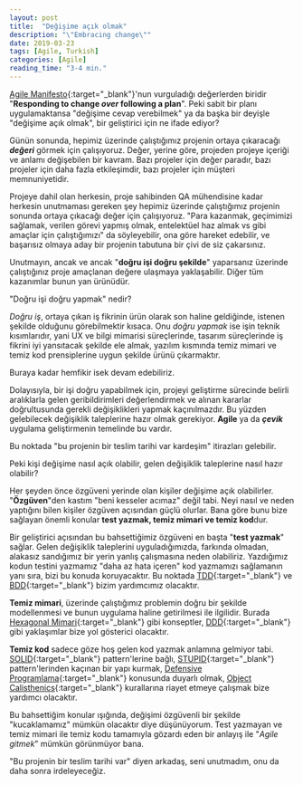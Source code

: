 ```yaml
---
layout: post
title:  "Değişime açık olmak"
description: "\"Embracing change\""
date: 2019-03-23
tags: [Agile, Turkish]
categories: [Agile]
reading_time: "3-4 min."
---
```



[Agile Manifesto](https://agilemanifesto.org/){:target="_blank"}'nun vurguladığı değerlerden biridir "**Responding to change _over_ following a plan**". Peki sabit bir planı uygulamaktansa "değişime cevap verebilmek" ya da başka bir deyişle "değişime açık olmak", bir geliştirici için ne ifade ediyor?


Günün sonunda, hepimiz üzerinde çalıştığımız projenin ortaya çıkaracağı **_değeri_** görmek için çalışıyoruz. Değer, yerine göre, projeden projeye içeriği ve anlamı değişebilen bir kavram. Bazı projeler için değer paradır, bazı projeler için daha fazla etkileşimdir, bazı projeler için müşteri memnuniyetidir. 

Projeye dahil olan herkesin, proje sahibinden QA mühendisine kadar herkesin unutmaması gereken şey hepimiz üzerinde çalıştığımız projenin sonunda ortaya çıkacağı değer için çalışıyoruz. "Para kazanmak, geçimimizi sağlamak, verilen görevi yapmış olmak, entelektüel haz almak vs gibi amaçlar için çalıştığımızı" da söyleyebilir, ona göre hareket edebilir, ve başarısız olmaya aday bir projenin tabutuna bir çivi de siz çakarsınız. 


Unutmayın, ancak ve ancak "**doğru işi doğru şekilde**" yaparsanız üzerinde çalıştığınız proje amaçlanan değere ulaşmaya yaklaşabilir. Diğer tüm kazanımlar bunun yan ürünüdür.

"Doğru işi doğru yapmak" nedir? 

_Doğru iş_, ortaya çıkan iş fikrinin ürün olarak son haline geldiğinde, istenen şekilde olduğunu görebilmektir kısaca. Onu _doğru yapmak_ ise işin teknik kısımlarıdır, yani UX ve bilgi mimarisi süreçlerinde, tasarım süreçlerinde iş fikrini iyi yansıtacak şekilde ele almak, yazılım kısmında temiz mimari ve temiz kod prensiplerine uygun şekilde ürünü çıkarmaktır.


Buraya kadar hemfikir isek devam edebiliriz.

Dolayısıyla, bir işi doğru yapabilmek için, projeyi geliştirme sürecinde belirli aralıklarla gelen geribildirimleri değerlendirmek ve alınan kararlar doğrultusunda gerekli değişiklikleri yapmak kaçınılmazdır. Bu yüzden gelebilecek değişiklik taleplerine hazır olmak gerekiyor. **Agile** ya da **_çevik_** uygulama geliştirmenin temelinde bu vardır. 

Bu noktada "bu projenin bir teslim tarihi var kardeşim" itirazları gelebilir.
 
Peki kişi değişime nasıl açık olabilir, gelen değişiklik taleplerine nasıl hazır olabilir?

Her şeyden önce özgüveni yerinde olan kişiler değişime açık olabilirler. "**Özgüven**"den kastım "beni kesseler acımaz" değil tabi. Neyi nasıl ve neden yaptığını bilen kişiler özgüven açısından güçlü olurlar. Bana göre bunu bize sağlayan önemli konular **test yazmak, temiz mimari ve temiz kod**dur.


Bir geliştirici açısından bu bahsettiğimiz özgüveni en başta "**test yazmak**" sağlar. Gelen değişiklik taleplerini uyguladığımızda, farkında olmadan, alakasız sandığımız bir yerin yanlış çalışmasına neden olabiliriz. Yazdığımız kodun testini yazmamız "daha az hata içeren" kod yazmamızı sağlamanın yanı sıra, bizi bu konuda koruyacaktır. Bu noktada [TDD](https://www.jamesshore.com/Agile-Book/test_driven_development.html){:target="_blank"} ve [BDD](https://docs.cucumber.io/bdd/overview/){:target="_blank"} bizim yardımcımız olacaktır.

**Temiz mimari**, üzerinde çalıştığımız problemin doğru bir şekilde modellenmesi ve bunun uygulama haline getirilmesi ile ilgilidir. Burada [Hexagonal Mimari](https://fideloper.com/hexagonal-architecture){:target="_blank"} gibi konseptler, [DDD](https://www.infoq.com/minibooks/domain-driven-design-quickly){:target="_blank"} gibi yaklaşımlar bize yol gösterici olacaktır.

**Temiz kod** sadece göze hoş gelen kod yazmak anlamına gelmiyor tabi. [SOLID](http://butunclebob.com/ArticleS.UncleBob.PrinciplesOfOod){:target="_blank"} pattern'lerine bağlı, [STUPID](https://nikic.github.io/2011/12/27/Dont-be-STUPID-GRASP-SOLID.html){:target="_blank"} pattern'lerinden kaçınan bir yapı kurmak, [Defensive Programlama](https://ocramius.github.io/extremely-defensive-php/#/){:target="_blank"} konusunda duyarlı olmak, [Object Calisthenics](https://www.cs.helsinki.fi/u/luontola/tdd-2009/ext/ObjectCalisthenics.pdf){:target="_blank"} kurallarına riayet etmeye çalışmak bize yardımcı olacaktır.

Bu bahsettiğim konular ışığında, değişimi özgüvenli bir şekilde "kucaklamamız" mümkün olacaktır diye düşünüyorum. Test yazmayan ve temiz mimari ile temiz kodu tamamıyla gözardı eden bir anlayış ile "_Agile gitmek_" mümkün görünmüyor bana.

"Bu projenin bir teslim tarihi var" diyen arkadaş, seni unutmadım, onu da daha sonra irdeleyeceğiz.

